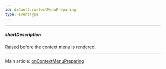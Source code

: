 ```yaml
---
id: dxGantt.contextMenuPreparing
type: eventType
---
```

---
##### shortDescription
Raised before the context menu is rendered.

---
Main article: [onContextMenuPreparing](/Documentation/ApiReference/UI_Widgets/dxGantt/Configuration/#onContextMenuPreparing)